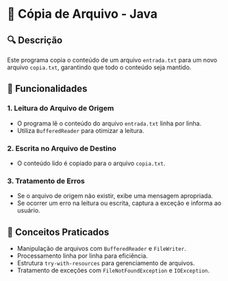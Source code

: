 # 📄 Cópia de Arquivo - Java

## 🔍 Descrição
Este programa copia o conteúdo de um arquivo `entrada.txt` para um novo arquivo `copia.txt`, garantindo que todo o conteúdo seja mantido.

## 📂 Funcionalidades
### **1. Leitura do Arquivo de Origem**
- O programa lê o conteúdo do arquivo `entrada.txt` linha por linha.
- Utiliza `BufferedReader` para otimizar a leitura.

### **2. Escrita no Arquivo de Destino**
- O conteúdo lido é copiado para o arquivo `copia.txt`.

### **3. Tratamento de Erros**
- Se o arquivo de origem não existir, exibe uma mensagem apropriada.
- Se ocorrer um erro na leitura ou escrita, captura a exceção e informa ao usuário.

## 🎯 Conceitos Praticados
- Manipulação de arquivos com `BufferedReader` e `FileWriter`.
- Processamento linha por linha para eficiência.
- Estrutura `try-with-resources` para gerenciamento de arquivos.
- Tratamento de exceções com `FileNotFoundException` e `IOException`.
